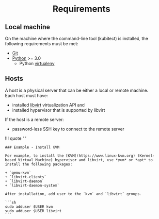 <h1 align="center">Requirements</h1>

## Local machine

On the machine where the command-line tool (kubitect) is installed, the following requirements must be met:

+ [Git](https://git-scm.com/)
+ [Python](https://www.python.org/) >= 3.0
  - Python [virtualenv](https://virtualenv.pypa.io/en/latest/index.html)

## Hosts

A host is a physical server that can be either a local or remote machine.
Each host must have:

+ installed [libvirt](https://libvirt.org/) virtualization API and
+ installed hypervisor that is supported by libvirt

If the host is a remote server:

+ password-less SSH key to connect to the remote server

!!! quote ""

    ### Example - Install KVM

    For example, to install the [KVM](https://www.linux-kvm.org) (Kernel-based Virtual Machine) hypervisor and libvirt, use *yum* or *apt* to install the following packages:

    + `qemu-kvm`
    + `libvirt-clients`
    + `libvirt-daemon`
    + `libvirt-daemon-system`

    After installation, add user to the `kvm` and `libvirt` groups.

    ```sh
    sudo adduser $USER kvm
    sudo adduser $USER libvirt
    ```
